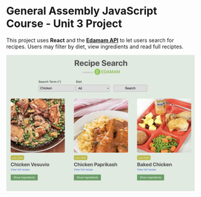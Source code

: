 # General Assembly JavaScript Course - Unit 3 Project

This project uses **React** and the **[Edamam API](https://www.edamam.com/)** to let users search for recipes. Users may filter by diet, view ingredients and read full reciptes.

![Search page](./images/app.png)
